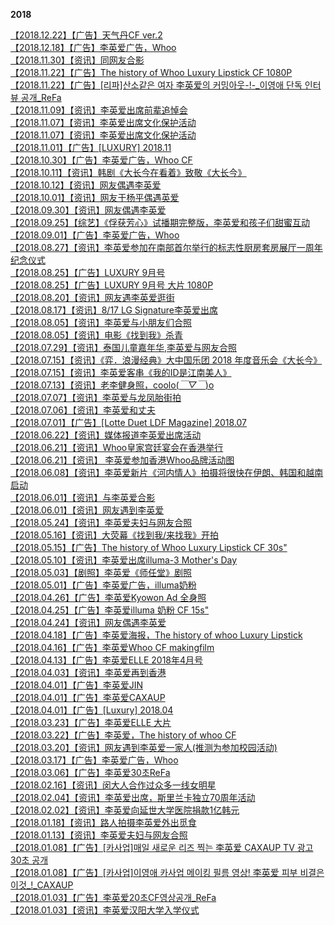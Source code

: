 **2018**                   

[【2018.12.22】【广告】天气丹CF ver.2](http://t.cn/E492mIf?m=4320128257033048&u=3965220781)                   
[【2018.12.18】【广告】李英爱广告，Whoo](https://weibo.com/6493535909/Im8gNwRtb)                             
[【2018.11.30】【资讯】同网友合影](https://weibo.com/ttarticle/p/show?id=2309404397312532152345)           
[【2018.11.22】【广告】The history of Whoo Luxury Lipstick CF 1080P](http://t.cn/E23dnSs?m=4309143344677682&u=3965220781)          
[【2018.11.22】【广告】[리파]산소같은 여자 李英爱의 커밍아웃-!-_이영애 단독 인터뷰 공개_ReFa](http://t.cn/AiEMNRha?m=4414716144829651&u=6493535909)            
[【2018.11.09】【资讯】李英爱出席前辈追悼会](http://t.cn/EAGzLOa?m=4304384617766221&u=3965220781)            
[【2018.11.07】【资讯】李英爱出席文化保护活动](https://tieba.baidu.com/p/6168875685)              
[【2018.11.07】【资讯】李英爱出席文化保护活动](http://t.cn/EAwoVsy?m=4304060377120518&u=3965220781)           
[【2018.11.01】【广告】[LUXURY] 2018.11](https://weibo.com/6493535909/I6iyEDsfj)                   
[【2018.10.30】【广告】李英爱广告，Whoo CF](http://t.cn/Ew74vSU?m=4300901906984369&u=3965220781)            
[【2018.10.11】【资讯】韩剧《大长今在看着》致敬《大长今》](http://t.cn/EIdeArY?m=4347332415323300&u=6493535909)         
[【2018.10.12】【资讯】网友偶遇李英爱](https://weibo.com/ttarticle/p/show?id=2309404397315623354806)           
[【2018.10.01】【资讯】网友于杨平偶遇英爱](https://weibo.com/ttarticle/p/show?id=2309404397316520935544)          
[【2018.09.30】【资讯】网友偶遇李英爱](https://weibo.com/3965220781/IekjmxKJW)                                 
[【2018.09.25】【综艺】《俘获芳心》试播期完整版，李英爱和孩子们甜蜜互动](http://t.cn/EVsuDDA?m=4342241638184879&u=6493535909)          
[【2018.09.01】【广告】李英爱广告，Whoo](https://weibo.com/6493535909/Im05Q3kRk)                      
[【2018.08.27】【资讯】李英爱参加在南部首尔举行的标志性厨房套房展厅一周年纪念仪式](https://weibo.com/ttarticle/p/show?id=2309404397317401739535)       
[【2018.08.25】【广告】LUXURY 9月号](https://weibo.com/ttarticle/p/show?id=2309404397318219628709)                
[【2018.08.25】【广告】LUXURY 9月号 大片 1080P](http://t.cn/Rkn8uD1?m=4276909950905346&u=3965220781)         
[【2018.08.20】【资讯】网友遇李英爱逛街](https://weibo.com/ttarticle/p/show?id=2309404397319159152644)         
[【2018.08.17】【资讯】8/17 LG Signature李英爱出席](http://t.cn/RknU0Et?m=4276877004634213&u=3965220781)      
[【2018.08.05】【资讯】李英爱与小朋友们合照](https://weibo.com/ttarticle/p/show?id=2309404397319897350289)              
[【2018.08.05】【资讯】电影《找到我》杀青](https://weibo.com/ttarticle/p/show?id=2309404397320295809442)                  
[【2018.07.29】【资讯】泰国儿童嘉年华,李英爱与网友合照](https://weibo.com/ttarticle/p/show?id=2309404397320761377057)        
[【2018.07.15】【资讯】《弈．浪漫经典》大中国乐团 2018 年度音乐会《大长今》](https://www.bilibili.com/video/BV1Ui4y1471g/)               
[【2018.07.15】【资讯】李英爱客串《我的ID是江南美人》](http://t.cn/EorbLXI?m=4370455710248867&u=6493535909)         
[【2018.07.13】【资讯】老李健身照，coolo(*￣▽￣*)o ](https://weibo.com/ttarticle/p/show?id=2309404398055616020788)                
[【2018.07.07】【资讯】李英爱与龙凤胎街拍](https://weibo.com/ttarticle/p/show?id=2309404398057557983704)          
[【2018.07.06】【资讯】李英爱和丈夫](https://weibo.com/ttarticle/p/show?id=2309404398058023551065)            
[【2018.07.01】【广告】[Lotte Duet LDF Magazine] 2018.07](https://weibo.com/6493535909/I6ixFtgng)               
[【2018.06.22】【资讯】媒体报道李英爱出席活动](http://t.cn/ESL28hh?m=4366039825242263&u=6493535909)       
[【2018.06.21】【资讯】Whoo皇家宫廷宴会在香港举行](http://t.cn/ESP6HkG?m=4365708504261736&u=6493535909)       
[【2018.06.21】【资讯】 李英爱参加香港Whoo品牌活动图](https://weibo.com/ttarticle/p/show?id=2309404398059877433584)         
[【2018.06.08】【资讯】李英爱新片《河内情人》拍摄将很快在伊朗、韩国和越南启动](https://weibo.com/ttarticle/p/show?id=2309404398060628213788)   
[【2018.06.01】【资讯】与李英爱合影](https://weibo.com/ttarticle/p/show?id=2309404398061278331132)        
[【2018.06.01】【资讯】网友遇到李英爱](https://weibo.com/ttarticle/p/show?id=2309404398061605486639)       
[【2018.05.24】【资讯】李英爱夫妇与网友合照](https://weibo.com/ttarticle/p/show?id=2309404398062180106389)            
[【2018.05.16】【资讯】大荧幕《找到我/来找我》开拍](https://weibo.com/ttarticle/p/show?id=2309404398062700200365)       
[【2018.05.15】【广告】The history of Whoo Luxury Lipstick CF 30s"](http://t.cn/R3SPGs0?m=4240027443557618&u=3965220781)            
[【2018.05.10】【资讯】李英爱出席illuma-3 Mother's Day](https://weibo.com/ttarticle/p/show?id=2309404398409623667030)              
[【2018.05.03】【剧照】李英爱《师任堂》剧照](https://weibo.com/ttarticle/p/show?id=2309404398410483499148)                   
[【2018.05.01】【广告】李英爱广告，illuma奶粉](https://weibo.com/6493535909/IlPukgWke)                                      
[【2018.04.26】【广告】李英爱Kyowon Ad 全身照](https://weibo.com/ttarticle/p/show?id=2309404398411313971469)                    
[【2018.04.25】【广告】李英爱illuma 奶粉 CF 15s"](http://t.cn/RutB2M9?m=4232669472234556&u=3965220781)    
[【2018.04.24】【资讯】网友偶遇李英爱](https://weibo.com/ttarticle/p/show?id=2309404398412177998158)           
[【2018.04.18】【广告】李英爱海报，The history of whoo Luxury Lipstick](https://weibo.com/ttarticle/p/show?id=2309404398413297877233)     
[【2018.04.16】【广告】李英爱Whoo CF makingfilm](http://t.cn/RmQbODI?m=4229495072140701&u=3965220781)         
[【2018.04.13】【广告】李英爱ELLE 2018年4月号](https://weibo.com/ttarticle/p/show?id=2309404398414828798125)              
[【2018.04.03】【资讯】李英爱再到香港](http://t.cn/ESvLbfP?m=4365659871592637&u=6493535909)          
[【2018.04.01】【广告】李英爱JIN](https://weibo.com/ttarticle/p/show?id=2309404398415604744722)           
[【2018.04.01】【广告】李英爱CAXAUP](https://weibo.com/ttarticle/p/show?id=2309404398416225501393)        
[【2018.04.01】【广告】[Luxury] 2018.04](https://weibo.com/6493535909/I6ivYh2YM)                 
[【2018.03.23】【广告】李英爱ELLE 大片](http://t.cn/RnSPUJp?m=4220671984686880&u=3965220781)                
[【2018.03.22】【广告】李英爱，The history of whoo CF](http://t.cn/Rn6FGBb?m=4220415033333065&u=3965220781)                            
[【2018.03.20】【资讯】网友遇到李英爱一家人(推测为参加校园活动)](https://weibo.com/ttarticle/p/show?id=2309404398417194385804)              
[【2018.03.17】【广告】李英爱广告，Whoo](https://weibo.com/6493535909/IlGjSC6Ot)                     
[【2018.03.06】【广告】李英爱30초ReFa](https://weibo.com/6493535909/I6aMz2gnY)              
[【2018.02.16】【资讯】闵大人合作过众多一线女明星](http://t.cn/E9GRm3g?m=4374170186482424&u=6493535909)       
[【2018.02.04】【资讯】李英爱出席，斯里兰卡独立70周年活动](https://weibo.com/ttarticle/p/show?id=2309404398772602929542)                 
[【2018.02.02】【资讯】李英爱向延世大学医院捐款1亿韩元](https://weibo.com/ttarticle/p/show?id=2309404398773181743383)             
[【2018.01.18】【资讯】路人拍摄李英爱外出觅食](https://weibo.com/ttarticle/p/show?id=2309404398773643116807)        
[【2018.01.13】【资讯】李英爱夫妇与网友合照](https://weibo.com/ttarticle/p/show?id=2309404398774054158399)        
[【2018.01.08】【广告】[카사업]매일 새로운 리즈 찍는 李英爱 CAXAUP TV 광고 30초 공개 ](https://weibo.com/6493535909/I75atntVg)       
[【2018.01.08】【广告】[카사업]이영애 카사업 메이킹 필름 영상! 李英爱 피부 비결은 이것_!_CAXAUP](https://weibo.com/6493535909/I756TuxzR)      
[【2018.01.03】【广告】李英爱20초CF영상공개_ReFa](https://weibo.com/6493535909/I6aJVDJij)                        
[【2018.01.03】【资讯】李英爱汉阳大学入学仪式](https://weibo.com/ttarticle/p/show?id=2309404398775400530129)           
